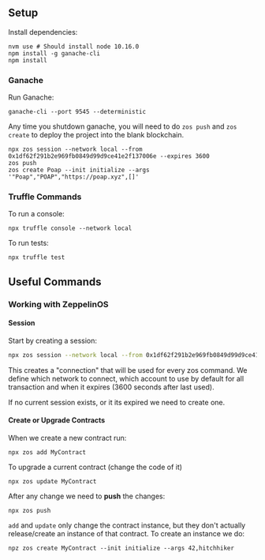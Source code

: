 ## Setup

Install dependencies:
    
    nvm use # Should install node 10.16.0
    npm install -g ganache-cli
    npm install

### Ganache

Run Ganache:

    ganache-cli --port 9545 --deterministic

Any time you shutdown ganache, you will need to do `zos push` and `zos create` to deploy the project into the blank blockchain.

    npx zos session --network local --from 0x1df62f291b2e969fb0849d99d9ce41e2f137006e --expires 3600
    zos push
    zos create Poap --init initialize --args '"Poap","POAP","https://poap.xyz",[]'

### Truffle Commands

To run a console:

    npx truffle console --network local

To run tests:

    npx truffle test

## Useful Commands

### Working with ZeppelinOS

#### Session

Start by creating a session:

```bash
npx zos session --network local --from 0x1df62f291b2e969fb0849d99d9ce41e2f137006e --expires 3600
```

This creates a "connection" that will be used for every zos command. We define which network to connect, which account to use by default
for all transaction and when it expires (3600 seconds after last used).

If no current session exists, or it its expired we need to create one.

#### Create or Upgrade Contracts

When we create a new contract run:

    npx zos add MyContract

To upgrade a current contract (change the code of it)

    npx zos update MyContract

After any change we need to **push** the changes:

    npx zos push

`add` and `update` only change the contract instance, but they don't actually release/create an instance of that contract.
To create an instance we do:

    npz zos create MyContract --init initialize --args 42,hitchhiker
